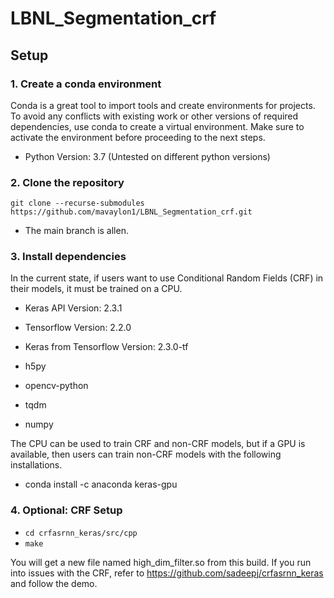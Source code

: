 # LBNL_Segmentation_crf

## Setup
### 1. Create a conda environment 
Conda is a great tool to import tools and create environments for projects. To avoid any conflicts with existing work or other versions of required dependencies, use conda to create a virtual environment. Make sure to activate the environment before proceeding to the next steps.
- Python Version: 3.7 (Untested on different python versions)

### 2. Clone the repository
`git clone --recurse-submodules https://github.com/mavaylon1/LBNL_Segmentation_crf.git`
- The main branch is allen.

### 3. Install dependencies
In the current state, if users want to use Conditional Random Fields (CRF) in their models, it must be trained on a CPU. 
- Keras API Version: 2.3.1

- Tensorflow Version: 2.2.0

- Keras from Tensorflow Version: 2.3.0-tf

- h5py

- opencv-python

- tqdm

- numpy

The CPU can be used to train CRF and non-CRF models, but if a GPU is available, then users can train non-CRF models with the following installations.
- conda install -c anaconda keras-gpu

### 4. Optional: CRF Setup
- `cd crfasrnn_keras/src/cpp`
- `make`

You will get a new file named high_dim_filter.so from this build. If you run into issues with the CRF, refer to https://github.com/sadeepj/crfasrnn_keras and follow the demo.

